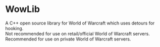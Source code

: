 # WowLib
A C++ open source library for World of Warcraft which uses detours for hooking.  
Not recommended for use on retail/official World of Warcraft servers.  
Recommended for use on private World of Warcraft servers.
